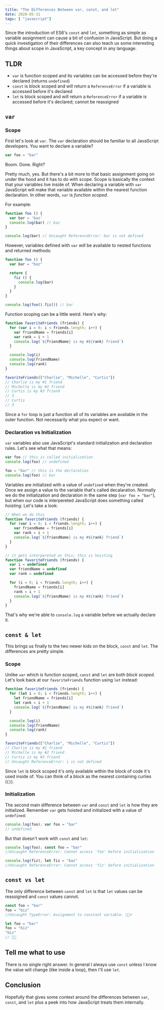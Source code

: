 ```yaml
---
title: "The Differences Between var, const, and let"
date: 2020-05-31
tags: [ "javascript"]
---
```


Since the introduction of ES6's `const` and `let`, something as simple as variable assignment can cause a bit of confusion in JavaScript.
But doing a quick investigation of their differences can also teach us some interesting things about scope in JavaScript, a key concept in any language.

## TLDR
- `var` is function scoped and its variables can be accessed before they're declared (returns `undefined`)
- `const` is block scoped and will return a `ReferenceError` if a variable is accessed before it's declared
- `let` is block scoped and will return a `ReferenceError` if a variable is accessed before it's declared; cannot be reassigned


## `var`

### Scope

First let's look at `var`. The `var` declaration should be familiar to all JavaScript developers. You want to declare a variable?

```JavaScript
var foo = "bar"
```

Boom. Done. Right?

Pretty much, yes. But there's a bit more to that basic assignment going on under the hood and it has to do with scope. Scope is basically the context that your variables live inside of.
When declaring a variable with `var` JavaScript will make that variable available within the nearest function declaration. In other words, `var` is _function scoped_.

For example:

```JavaScript
function foo () {
  var bar = 'baz'
  console.log(bar) // baz
}

console.log(bar) // Uncaught ReferenceError: bar is not defined
```

However, variables defined with `var` _will_ be available to nested functions and returned methods:

```JavaScript
function foo () {
  var bar = "baz"

  return {
    fiz () {
      console.log(bar)
    }
  }
}

console.log(foo().fiz()) // bar
```

Function scoping can be a little weird. Here's why:

```JavaScript
function favoriteFriends (friends) {
  for (var i = 0; i < friends.length; i++) {
    var friendName = friends[i]
    var rank = i + 1
    console.log(`${friendName} is my #${rank} friend`)
  }

  console.log(i)
  console.log(friendName)
  console.log(rank)
}

favoriteFriends(["Charlie", "Michelle", "Curtis"])
// Charlie is my #1 friend
// Michelle is my #2 friend
// Curtis is my #3 friend
// 3
// Curtis
// 3
```

Since a `for` loop is just a function all of its variables are available in the outer function. Not necessarily what you expect or want. 

### Declaration vs Initialization

`var` variables also use JavaScript's standard initialization and declaration rules. Let's see what that means:

```JavaScript
var foo // this is called initialization
console.log(foo) // undefined

foo = "bar" // this is the declaration
console.log(foo) // bar

```

Variables are initialized with a value of `undefined` when they're created. Once we assign a value to the variable that's called decalaration. Normally we do the initialization and
declaration in the same step (`var foo = "bar"`), but when our code is interpereted JavaScript does something called _hoisting_. Let's take a look:

```JavaScript
// When we do this
function favoriteFriends (friends) {
  for (var i = 0; i < friends.length; i++) {
    var friendName = friends[i]
    var rank = i + 1
    console.log(`${friendName} is my #${rank} friend`)
  }
}

// it gets interpereted as this; this is hoisting
function favoriteFriends (friends) {
  var i = undefined
  var friendName = undefined
  var rank = undefined

  for (i = 0; i < friends.length; i++) {
    friendName = friends[i]
    rank = i + 1
    console.log(`${friendName} is my #${rank} friend`)
  }
}
```

That's why we're able to `console.log` a variable before we actually declare it. 

## `const & let`

This brings us finally to the two newer kids on the block, `const` and `let`. The differences are pretty simple.

### Scope

Unlike `var` which is function scoped, `const` and `let` are both _block scoped_. Let's look back at our `favoriteFriends` function using `let` instead:

```JavaScript
function favoriteFriends (friends) {
  for (let i = 0; i < friends.length; i++) {
    let friendName = friends[i]
    let rank = i + 1
    console.log(`${friendName} is my #${rank} friend`)
  }

  console.log(i)
  console.log(friendName)
  console.log(rank)
}

favoriteFriends(["Charlie", "Michelle", "Curtis"])
// Charlie is my #1 friend
// Michelle is my #2 friend
// Curtis is my #3 friend
// Uncaught ReferenceError: i is not defined
```

Since `let` is block scoped it's only available within the block of code it's used inside of. You can think of a block as the nearest containing curlies (`{}`).

### Initialization

The second main difference between `var` and `const` and `let` is how they are initialized. Remember `var` gets hoisted and initialized with a value of `undefined`:

```JavaScript
console.log(foo); var foo = "bar"
// undefined
```

But that doesn't work with `const` and `let`:
```JavaScript
console.log(foo); const foo = "bar"
//Uncaught ReferenceError: Cannot access 'foo' before initialization

console.log(fiz); let fiz = "baz"
//Uncaught ReferenceError: Cannot access 'fiz' before initialization
```

## `const vs let`

The only difference between `const` and `let` is that `let` values can be reassigned and `const` values cannot.

```JavaScript
const foo = "bar"
foo = "biz"
//Uncaught TypeError: Assignment to constant variable. 🙅🏻‍♂️

let foo = "bar"
foo = "biz"
"biz"
// 👍🏼
```

## Tell me what to use

There is no single right answer. In general I always use `const` unless I know the value will change (like inside a loop), then I'll use `let`.

## Conclusion

Hopefully that gives some context around the differences between `var`, `const`, and `let` plus a peek into how JavaScript treats them internally.
